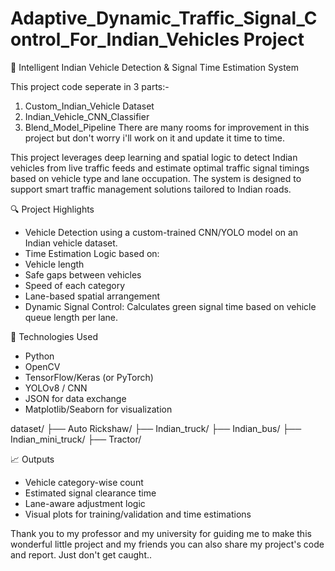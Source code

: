 # Adaptive_Dynamic_Traffic_Signal_Control_For_Indian_Vehicles Project
🚦 Intelligent Indian Vehicle Detection & Signal Time Estimation System

This project code seperate in 3 parts:-
  1. Custom_Indian_Vehicle Dataset
  2. Indian_Vehicle_CNN_Classifier
  3. Blend_Model_Pipeline
There are many rooms for improvement in this project but don't worry i'll work on it and update it time to time.

This project leverages deep learning and spatial logic to detect Indian vehicles from live traffic feeds and estimate optimal traffic signal timings based on vehicle type and lane occupation. The system is designed to support smart traffic management solutions tailored to Indian roads.

🔍 Project Highlights
* Vehicle Detection using a custom-trained CNN/YOLO model on an Indian vehicle dataset.
* Time Estimation Logic based on:
 * Vehicle length
 * Safe gaps between vehicles
 * Speed of each category
 * Lane-based spatial arrangement
* Dynamic Signal Control: Calculates green signal time based on vehicle queue length per lane.

🧠 Technologies Used
* Python
* OpenCV
* TensorFlow/Keras (or PyTorch)
* YOLOv8 / CNN
* JSON for data exchange
* Matplotlib/Seaborn for visualization

dataset/
├── Auto Rickshaw/
├── Indian_truck/
├── Indian_bus/
├── Indian_mini_truck/
├── Tractor/

📈 Outputs
* Vehicle category-wise count
* Estimated signal clearance time
* Lane-aware adjustment logic
* Visual plots for training/validation and time estimations

Thank you to my professor and my university for guiding me to make this wonderful little project and my friends you can also share my project's code and report. Just don't get caught..
